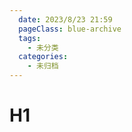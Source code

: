 ```yaml
---
  date: 2023/8/23 21:59
  pageClass: blue-archive
  tags:
    - 未分类
  categories:
    - 未归档
---
```


# H1
